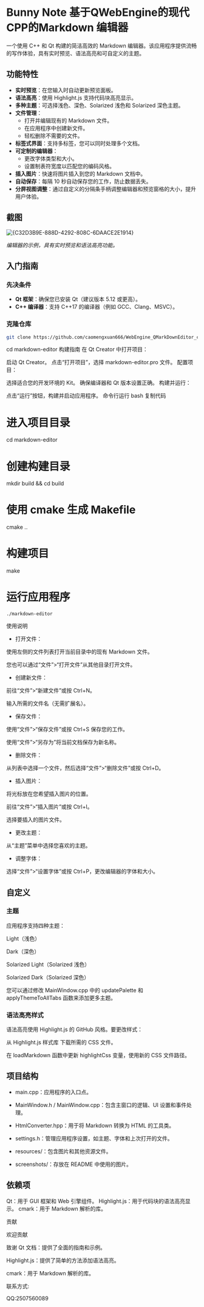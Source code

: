 # Bunny Note 基于QWebEngine的现代CPP的Markdown 编辑器

一个使用 C++ 和 Qt 构建的简洁高效的 Markdown 编辑器。该应用程序提供流畅的写作体验，具有实时预览、语法高亮和可自定义的主题。

## 功能特性

- **实时预览**：在您输入时自动更新预览面板。
- **语法高亮**：使用 Highlight.js 支持代码块高亮显示。
- **多种主题**：可选择浅色、深色、Solarized 浅色和 Solarized 深色主题。
- **文件管理**：
  - 打开并编辑现有的 Markdown 文件。
  - 在应用程序中创建新文件。
  - 轻松删除不需要的文件。
- **标签式界面**：支持多标签，您可以同时处理多个文档。
- **可定制的编辑器**：
  - 更改字体类型和大小。
  - 设置制表符宽度以匹配您的编码风格。
- **插入图片**：快速将图片插入到您的 Markdown 文档中。
- **自动保存**：每隔 10 秒自动保存您的工作，防止数据丢失。
- **分屏视图调整**：通过自定义的分隔条手柄调整编辑器和预览窗格的大小，提升用户体验。

## 截图

![{C32D3B9E-888D-4292-808C-6DAACE2E1914}](https://github.com/user-attachments/assets/b695897f-43b8-45b4-9dee-186abaac5a50)


*编辑器的示例，具有实时预览和语法高亮功能。*

## 入门指南

### 先决条件

- **Qt 框架**：确保您已安装 Qt（建议版本 5.12 或更高）。
- **C++ 编译器**：支持 C++17 的编译器（例如 GCC、Clang、MSVC）。

### 克隆仓库

```bash
git clone https://github.com/caomengxuan666/WebEngine_QMarkDownEditor_cpp.git
```
cd markdown-editor
构建指南
在 Qt Creator 中打开项目：

启动 Qt Creator。
点击“打开项目”，选择 markdown-editor.pro 文件。
配置项目：

选择适合您的开发环境的 Kit。
确保编译器和 Qt 版本设置正确。
构建并运行：

点击“运行”按钮，构建并启动应用程序。
命令行运行
bash
复制代码
# 进入项目目录
cd markdown-editor

# 创建构建目录
mkdir build && cd build

# 使用 cmake 生成 Makefile
cmake ..

# 构建项目
make

# 运行应用程序

```
./markdown-editor
```

使用说明

* 打开文件：

使用左侧的文件列表打开当前目录中的现有 Markdown 文件。

您也可以通过“文件”>“打开文件”从其他目录打开文件。

* 创建新文件：

前往“文件”>“新建文件”或按 Ctrl+N。

输入所需的文件名（无需扩展名）。

* 保存文件：

使用“文件”>“保存文件”或按 Ctrl+S 保存您的工作。

使用“文件”>“另存为”将当前文档保存为新名称。

* 删除文件：

从列表中选择一个文件，然后选择“文件”>“删除文件”或按 Ctrl+D。

* 插入图片：

将光标放在您希望插入图片的位置。

前往“文件”>“插入图片”或按 Ctrl+I。

选择要插入的图片文件。

* 更改主题：

从“主题”菜单中选择您喜欢的主题。

* 调整字体：

选择“文件”>“设置字体”或按 Ctrl+P，更改编辑器的字体和大小。

## 自定义

### 主题
应用程序支持四种主题：

Light（浅色）

Dark（深色）

Solarized Light（Solarized 浅色）

Solarized Dark（Solarized 深色）

您可以通过修改 MainWindow.cpp 中的 updatePalette 和 applyThemeToAllTabs 函数来添加更多主题。

### 语法高亮样式

语法高亮使用 Highlight.js 的 GitHub 风格。要更改样式：

从 Highlight.js 样式库 下载所需的 CSS 文件。

在 loadMarkdown 函数中更新 highlightCss 变量，使用新的 CSS 文件路径。

## 项目结构

* main.cpp：应用程序的入口点。

* MainWindow.h / MainWindow.cpp：包含主窗口的逻辑、UI 设置和事件处理。

* HtmlConverter.hpp：用于将 Markdown 转换为 HTML 的工具类。

* settings.h：管理应用程序设置，如主题、字体和上次打开的文件。

* resources/：包含图片和其他资源文件。

* screenshots/：存放在 README 中使用的图片。

## 依赖项

Qt：用于 GUI 框架和 Web 引擎组件。
Highlight.js：用于代码块的语法高亮显示。
cmark：用于 Markdown 解析的库。

贡献

欢迎贡献

致谢
Qt 文档：提供了全面的指南和示例。

Highlight.js：提供了简单的方法添加语法高亮。

cmark：用于 Markdown 解析的库。

联系方式:

QQ:2507560089
